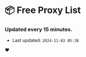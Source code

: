 # :package: Free Proxy List
### Updated every 15 minutes.

- Last updated: `2024-11-03 05:38`

:heart:
